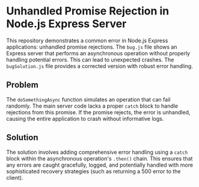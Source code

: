# Unhandled Promise Rejection in Node.js Express Server

This repository demonstrates a common error in Node.js Express applications: unhandled promise rejections.  The `bug.js` file shows an Express server that performs an asynchronous operation without properly handling potential errors. This can lead to unexpected crashes.  The `bugSolution.js` file provides a corrected version with robust error handling.

## Problem

The `doSomethingAsync` function simulates an operation that can fail randomly.  The main server code lacks a proper `catch` block to handle rejections from this promise.  If the promise rejects, the error is unhandled, causing the entire application to crash without informative logs.

## Solution

The solution involves adding comprehensive error handling using a `catch` block within the asynchronous operation's `.then()` chain. This ensures that any errors are caught gracefully, logged, and potentially handled with more sophisticated recovery strategies (such as returning a 500 error to the client).